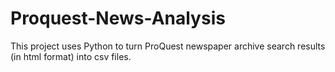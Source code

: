 # Proquest-News-Analysis

This project uses Python to turn ProQuest newspaper archive search results (in html format) into csv files. 
